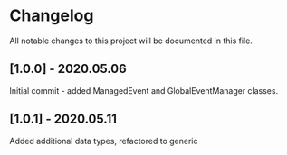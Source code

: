 # Changelog
All notable changes to this project will be documented in this file.

## [1.0.0] - 2020.05.06
Initial commit - added ManagedEvent and GlobalEventManager classes.

## [1.0.1] - 2020.05.11
Added additional data types, refactored to generic
